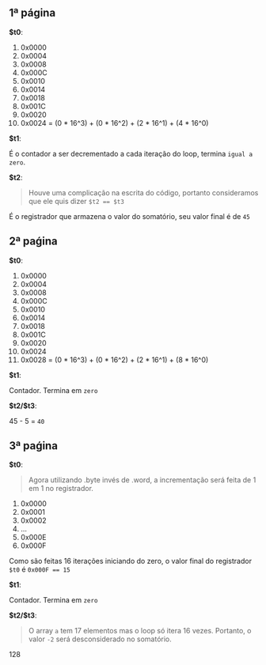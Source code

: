 ## 1ª página

**$t0**:
1. 0x0000
2. 0x0004
3. 0x0008
4. 0x000C
5. 0x0010
6. 0x0014
7. 0x0018
8. 0x001C
9. 0x0020
10. 0x0024 = (0 * 16^3)
			+ (0 * 16^2)
			+ (2 * 16^1) 
			+ (4 * 16^0)

**$t1**:

É o contador a ser decrementado a cada iteração do loop, termina `igual a zero`.

**$t2**:

> Houve uma complicação na escrita do código, portanto consideramos que ele quis dizer `$t2 == $t3`

É o registrador que armazena o valor do somatório, seu valor final é de `45`


## 2ª paǵina

**$t0**:

1. 0x0000
2. 0x0004
3. 0x0008
4. 0x000C
5. 0x0010
6. 0x0014
7. 0x0018
8. 0x001C
9. 0x0020
10. 0x0024
11. 0x0028 = (0 * 16^3)
			+ (0 * 16^2)
			+ (2 * 16^1)
			+ (8 * 16^0)

**$t1**:

Contador. Termina em `zero`

**$t2/\$t3**:

45 - 5 = `40`

## 3ª paǵina

**$t0**:

> Agora utilizando .byte invés de .word, a incrementação será feita de 1 em 1 no registrador.

1. 0x0000
2. 0x0001
4. 0x0002
3. ...
4. 0x000E
5. 0x000F

Como são feitas 16 iterações iniciando do zero, o valor final do registrador `$t0` é `0x000F == 15`

**$t1**:

Contador. Termina em `zero`

**$t2/\$t3**:

> O array `a` tem 17 elementos mas o loop só itera 16 vezes. Portanto, o valor `-2` será desconsiderado no somatório.

128
